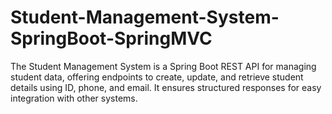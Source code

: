 # Student-Management-System-SpringBoot-SpringMVC
The Student Management System is a Spring Boot REST API for managing student data, offering endpoints to create, update, and retrieve student details using ID, phone, and email. It ensures structured responses for easy integration with other systems.
